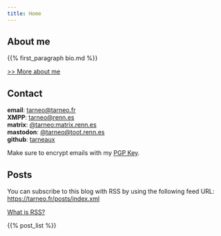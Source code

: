 ```yaml
---
title: Home
---
```


## About me

{{% first_paragraph bio.md %}}

[>> More about me](/bio)

## Contact

**email**: tarneo@tarneo.fr\
**XMPP**: [tarneo@renn.es](xmpp:tarneo@renn.es?omemo-sid-777090665=e44cec2d4c97dd5df58f20d0baca5799bdcfe3d745608aad0ba7b24c1d11af17)\
**matrix**: [@tarneo:matrix.renn.es](https://matrix.to/#/@tarneo:matrix.renn.es)\
**mastodon**: <a rel="me" href="https://toot.renn.es/@tarneo">@tarneo@toot.renn.es</a>\
**github**: [tarneaux](https://github.com/tarneaux)

Make sure to encrypt emails with my [PGP Key](/pgp/).

## Posts

You can subscribe to this blog with RSS by using the following feed URL: https://tarneo.fr/posts/index.xml

[What is RSS?](https://alirezahayati.com/2021/09/11/what-is-rss-really-simple-syndication/)

{{% post_list %}}
